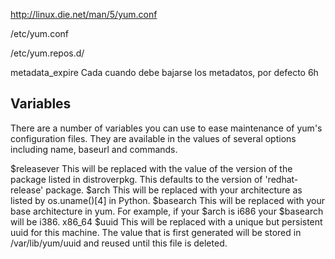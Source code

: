 http://linux.die.net/man/5/yum.conf

/etc/yum.conf

/etc/yum.repos.d/


metadata_expire
  Cada cuando debe bajarse los metadatos, por defecto 6h


## Variables ##
There are a number of variables you can use to ease maintenance of yum's configuration files. They are available in the values of several options including name, baseurl and commands.

$releasever 
  This will be replaced with the value of the version of the package listed in distroverpkg. This defaults to the version of 'redhat-release' package.
$arch 
  This will be replaced with your architecture as listed by os.uname()[4] in Python.
$basearch 
  This will be replaced with your base architecture in yum. For example, if your $arch is i686 your $basearch will be i386.
  x86_64
$uuid 
  This will be replaced with a unique but persistent uuid for this machine. The value that is first generated will be stored in /var/lib/yum/uuid and reused until this file is deleted.
